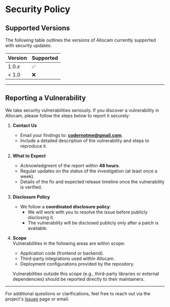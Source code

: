 # Security Policy

## Supported Versions

The following table outlines the versions of Allocam currently supported with security updates:

| Version | Supported          |
| ------- | ------------------ |
| 1.0.x   | ✅                 |
| < 1.0   | ❌                 |

---

## Reporting a Vulnerability

We take security vulnerabilities seriously. If you discover a vulnerability in Allocam, please follow the steps below to report it securely:

1. **Contact Us**  
   - Email your findings to: **codernotme@gmail.com**.  
   - Include a detailed description of the vulnerability and steps to reproduce it.  

2. **What to Expect**  
   - Acknowledgment of the report within **48 hours**.  
   - Regular updates on the status of the investigation (at least once a week).  
   - Details of the fix and expected release timeline once the vulnerability is verified.

3. **Disclosure Policy**  
   - We follow a **coordinated disclosure policy**:
     - We will work with you to resolve the issue before publicly disclosing it.
     - The vulnerability will be disclosed publicly only after a patch is available.

4. **Scope**  
   Vulnerabilities in the following areas are within scope:
   - Application code (frontend or backend).
   - Third-party integrations used within Allocam.
   - Deployment configurations provided by the repository.

   Vulnerabilities outside this scope (e.g., third-party libraries or external dependencies) should be reported directly to their maintainers.

---

For additional questions or clarifications, feel free to reach out via the project's [Issues](https://github.com/codernotme/allocam/issues) page or email.
